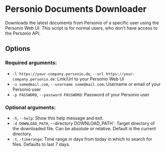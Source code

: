# Personio Documents Downloader

Downloads the latest documents from Personio of a specific user using the Personio Web UI.
This script is for normal users, who don't have access to the Personio API.

## Options

### Required arguments:
- `-l https://your-company.personio.de`, `--url https://your-company.personio.de`: Link/Url to your Personio Web UI
- `-u some@mail.com`, `--username some@mail.com`: Username or email of your Personio user
- `-p PASSWORD`, `--password PASSWORD`: Password of your Personio user

### Optional arguments:
- `-h`, `--help`: Show this help message and exit.
- `-d DOWNLOAD_PATH`, --directory DOWNLOAD_PATH`: Target directory of the downloaded file. Can be absolute or relative. Default is the current directory.
- `-t`, `-timerange`: Time range in days from today in which to search for files. Defaults to last 7 days.
